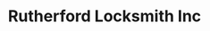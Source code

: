 ---
title: "Rutherford Locksmith Inc"
url: /rutherford/rutherford-locksmith-inc/
shop: locksmith
---